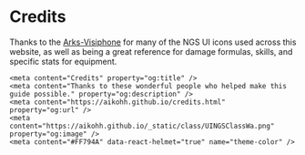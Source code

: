 # Credits

Thanks to the [Arks-Visiphone](https://pso2na.arks-visiphone.com/wiki/Main_Page) for many of the NGS UI icons used across this website, as well as being a great reference for damage formulas, skills, and specific stats for equipment.



```{raw} html
<meta content="Credits" property="og:title" />
<meta content="Thanks to these wonderful people who helped make this guide possible." property="og:description" />
<meta content="https://aikohh.github.io/credits.html" property="og:url" />
<meta content="https://aikohh.github.io/_static/class/UINGSClassWa.png" property="og:image" />
<meta content="#FF794A" data-react-helmet="true" name="theme-color" />
```
